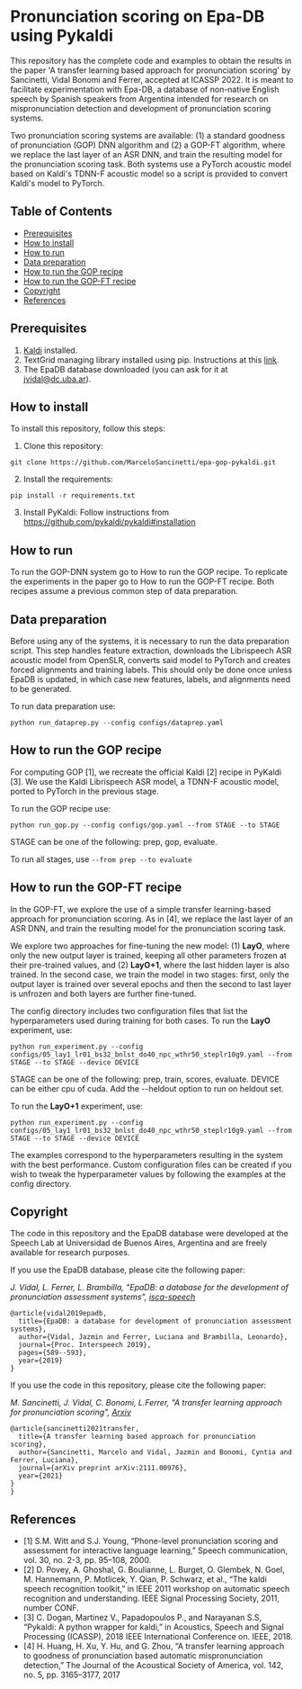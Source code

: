 # Pronunciation scoring on Epa-DB using Pykaldi

This repository has the complete code and examples to obtain the results in the paper 'A transfer learning based approach for pronunciation scoring' by Sancinetti, Vidal Bonomi and Ferrer, accepted at ICASSP 2022. It is meant to facilitate experimentation with Epa-DB, a database of non-native English speech by Spanish speakers from Argentina intended for research on mispronunciation detection and development of pronunciation scoring systems. 

Two pronunciation scoring systems are available: (1) a standard goodness of pronunciation (GOP) DNN algorithm and (2) a GOP-FT algorithm, where we replace the last layer of an ASR DNN, and train the resulting model for the pronunciation scoring task. Both systems use a PyTorch acoustic model based on Kaldi's TDNN-F acoustic model so a script is provided to convert Kaldi's model to PyTorch.


## Table of Contents
* [Prerequisites](#prerequisites)
* [How to install](#how-to-install)
* [How to run](#how-to-run)
* [Data preparation](#data-preparation)
* [How to run the GOP recipe](#how-to-run-the-GOP-recipe)
* [How to run the GOP-FT recipe](#how-to-run-the-GOP-FT-recipe)
* [Copyright](#copyright)
* [References](#references)

## Prerequisites
1. [Kaldi](http://kaldi-asr.org/) installed.
2. TextGrid managing library installed using pip. Instructions at this [link](https://pypi.org/project/praat-textgrids/).
3. The EpaDB database downloaded (you can ask for it at jvidal@dc.uba.ar). 

## How to install
To install this repository, follow this steps:

1. Clone this repository:
```
git clone https://github.com/MarceloSancinetti/epa-gop-pykaldi.git
```
2. Install the requirements:
```
pip install -r requirements.txt
```
3. Install PyKaldi:
Follow instructions from https://github.com/pykaldi/pykaldi#installation

## How to run
To run the GOP-DNN system go to How to run the GOP recipe. 
To replicate the experiments in the paper go to How to run the GOP-FT recipe. 
Both recipes assume a previous common step of data preparation. 

## Data preparation
Before using any of the systems, it is necessary to run the data preparation script. This step handles feature extraction, downloads the Librispeech ASR acoustic model from OpenSLR, converts said model to PyTorch and creates forced alignments and training labels. This should only be done once unless EpaDB is updated, in which case new features, labels, and alignments need to be generated.

To run data preparation use:
```
python run_dataprep.py --config configs/dataprep.yaml
```

## How to run the GOP recipe
For computing GOP [1], we recreate the official Kaldi [2] recipe in PyKaldi [3]. We use the Kaldi Librispeech ASR model, a TDNN-F acoustic model, ported to PyTorch in the previous stage. 

To run the GOP recipe use:
```
python run_gop.py --config configs/gop.yaml --from STAGE --to STAGE
```
STAGE can be one of the following: prep, gop, evaluate.

To run all stages, use ``` --from prep --to evaluate ```

## How to run the GOP-FT recipe
In the GOP-FT, we explore the use of a simple transfer learning-based approach for pronunciation scoring. As in [4], we replace the last layer of an ASR DNN, and train the resulting model for the pronunciation scoring task.

We explore two approaches for fine-tuning the new model: (1) **LayO**, where only the new output layer is trained, keeping all other parameters frozen at their pre-trained values, and (2) **LayO+1**, where the last hidden layer is also trained. In the second case, we train the model in two stages: first, only the output layer is trained over several epochs and then the second to last layer is unfrozen and both layers are further fine-tuned.

The config directory includes two configuration files that list the hyperparameters used during training for both cases. 
To run the **LayO** experiment, use: 
```
python run_experiment.py --config configs/05_lay1_lr01_bs32_bnlst_do40_npc_wthr50_steplr10g9.yaml --from STAGE --to STAGE --device DEVICE
```
STAGE can be one of the following: prep, train, scores, evaluate.
DEVICE can be either cpu of cuda.
Add the --heldout option to run on heldout set.

To run the **LayO+1** experiment, use:
```
python run_experiment.py --config configs/05_lay1_lr01_bs32_bnlst_do40_npc_wthr50_steplr10g9.yaml --from STAGE --to STAGE --device DEVICE
```
The examples correspond to the hyperparameters resulting in the system with the best performance. Custom configuration files can be created if you wish to tweak the hyperparameter values by following the examples at the config directory. 


## Copyright
The code in this repository and the EpaDB database were developed at the Speech Lab at Universidad de Buenos Aires, Argentina and are freely available for research purposes. 

If you use the EpaDB database, please cite the following paper:

*J. Vidal, L. Ferrer, L. Brambilla, "EpaDB: a database for the development of pronunciation assessment systems", [isca-speech](https://www.isca-speech.org/archive/Interspeech_2019/abstracts/1839.html)*

```
@article{vidal2019epadb,
  title={EpaDB: a database for development of pronunciation assessment systems},
  author={Vidal, Jazmin and Ferrer, Luciana and Brambilla, Leonardo},
  journal={Proc. Interspeech 2019},
  pages={589--593},
  year={2019}
}
```

If you use the code in this repository, please cite the following paper:

*M. Sancinetti, J. Vidal, C. Bonomi, L.Ferrer, "A transfer learning approach for pronunciation scoring", [Arxiv](https://arxiv.org/pdf/2111.00976.pdf)*

```
@article{sancinetti2021transfer,
  title={A transfer learning based approach for pronunciation scoring},
  author={Sancinetti, Marcelo and Vidal, Jazmin and Bonomi, Cyntia and Ferrer, Luciana},
  journal={arXiv preprint arXiv:2111.00976},
  year={2021}
}
}
```

## References
* [1] S.M. Witt and S.J. Young, “Phone-level pronunciation scoring and assessment for interactive language learning,” Speech
communication, vol. 30, no. 2-3, pp. 95–108, 2000.
* [2] D. Povey, A. Ghoshal, G. Boulianne, L. Burget, O. Glembek, N. Goel, M. Hannemann, P. Motlicek, Y. Qian, P. Schwarz, et al., “The kaldi speech     recognition toolkit,” in IEEE 2011 workshop on automatic speech recognition and understanding. IEEE Signal Processing Society, 2011, number CONF.
* [3] C. Dogan, Martinez V., Papadopoulos P., and Narayanan S.S, “Pykaldi: A python wrapper for kaldi,” in Acoustics, Speech and Signal Processing (ICASSP), 2018 IEEE International
Conference on. IEEE, 2018.
* [4] H. Huang, H. Xu, Y. Hu, and G. Zhou, “A transfer learning approach to goodness of pronunciation based automatic mispronunciation detection,” The Journal of the Acoustical Society of
America, vol. 142, no. 5, pp. 3165–3177, 2017






